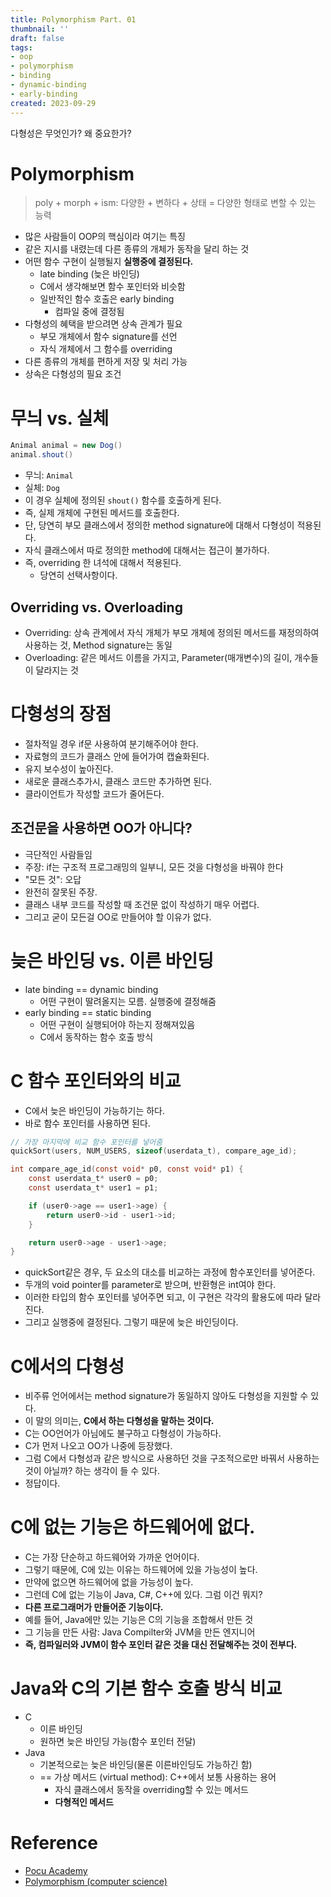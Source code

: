 ```yaml
---
title: Polymorphism Part. 01
thumbnail: ''
draft: false
tags:
- oop
- polymorphism
- binding
- dynamic-binding
- early-binding
created: 2023-09-29
---
```


다형성은 무엇인가? 왜 중요한가?

# Polymorphism

 > 
 > poly + morph + ism: 다양한 + 변하다 + 상태 = 다양한 형태로 변할 수 있는 능력

* 많은 사람들이 OOP의 핵심이라 여기는 특징
* 같은 지시를 내렸는데 다른 종류의 개체가 동작을 달리 하는 것
* 어떤 함수 구현이 실행될지 **실행중에 결정된다.**
  * late binding (늦은 바인딩)
  * C에서 생각해보면 함수 포인터와 비슷함
  * 일반적인 함수 호출은 early binding
    * 컴파일 중에 결정됨
* 다형성의 혜택을 받으려면 상속 관계가 필요
  * 부모 개체에서 함수 signature를 선언
  * 자식 개체에서 그 함수를 overriding
* 다른 종류의 개체를 편하게 저장 및 처리 가능
* 상속은 다형성의 필요 조건

# 무늬 vs. 실체

````java
Animal animal = new Dog()
animal.shout()
````

* 무늬: `Animal`
* 실체: `Dog`
* 이 경우 실체에 정의된 `shout()` 함수를 호출하게 된다.
* 즉, 실제 개체에 구현된 메서드를 호출한다.
* 단, 당연히 부모 클래스에서 정의한 method signature에 대해서 다형성이 적용된다.
* 자식 클래스에서 따로 정의한 method에 대해서는 접근이 불가하다.
* 즉, overriding 한 녀석에 대해서 적용된다.
  * 당연히 선택사항이다.

## Overriding vs. Overloading

* Overriding: 상속 관계에서 자식 개체가 부모 개체에 정의된 메서드를 재정의하여 사용하는 것, Method signature는 동일
* Overloading: 같은 메서드 이름을 가지고, Parameter(매개변수)의 길이, 개수들이 달라지는 것

# 다형성의 장점

* 절차적일 경우 if문 사용하여 분기해주어야 한다.
* 자료형의 코드가 클래스 안에 들어가여 캡슐화된다.
* 유지 보수성이 높아진다.
* 새로운 클래스추가시, 클래스 코드만 추가하면 된다.
* 클라이언트가 작성할 코드가 줄어든다.

## 조건문을 사용하면 OO가 아니다?

* 극단적인 사람들임
* 주장: if는 구조적 프로그래밍의 일부니, 모든 것을 다형성을 바꿔야 한다
* "모든 것": 오답
* 완전히 잘못된 주장.
* 클래스 내부 코드를 작성할 때 조건문 없이 작성하기 매우 어렵다.
* 그리고 굳이 모든걸 OO로 만들어야 할 이유가 없다.

# 늦은 바인딩 vs. 이른 바인딩

* late binding == dynamic binding
  * 어떤 구현이 딸려올지는 모름. 실행중에 결정해줌
* early binding == static binding
  * 어떤 구현이 실행되어야 하는지 정해져있음
  * C에서 동작하는 함수 호출 방식

# C 함수 포인터와의 비교

* C에서 늦은 바인딩이 가능하기는 하다.
* 바로 함수 포인터를 사용하면 된다.

````c
// 가장 마지막에 비교 함수 포인터를 넣어줌
quickSort(users, NUM_USERS, sizeof(userdata_t), compare_age_id);

int compare_age_id(const void* p0, const void* p1) {
    const userdata_t* user0 = p0;
    const userdata_t* user1 = p1;

    if (user0->age == user1->age) {
        return user0->id - user1->id;
    }

    return user0->age - user1->age;
}
````

* quickSort같은 경우, 두 요소의 대소를 비교하는 과정에 함수포인터를 넣어준다.
* 두개의 void pointer를 parameter로 받으며, 반환형은 int여야 한다.
* 이러한 타입의 함수 포인터를 넣어주면 되고, 이 구현은 각각의 활용도에 따라 달라진다.
* 그리고 실행중에 결정된다. 그렇기 때문에 늦은 바인딩이다.

# C에서의 다형성

* 비주류 언어에서는 method signature가 동일하지 않아도 다형성을 지원할 수 있다.
* 이 말의 의미는, **C에서 하는 다형성을 말하는 것이다.**
* C는 OO언어가 아님에도 불구하고 다형성이 가능하다.
* C가 먼저 나오고 OO가 나중에 등장했다.
* 그럼 C에서 다형성과 같은 방식으로 사용하던 것을 구조적으로만 바꿔서 사용하는 것이 아닐까? 하는 생각이 들 수 있다.
* 정답이다.

# C에 없는 기능은 하드웨어에 없다.

* C는 가장 단순하고 하드웨어와 가까운 언어이다.
* 그렇기 때문에, C에 있는 이유는 하드웨어에 있을 가능성이 높다.
* 만약에 없으면 하드웨어에 없을 가능성이 높다.
* 그런데 C에 없는 기능이 Java, C#, C++에 있다. 그럼 이건 뭐지?
* **다른 프로그래머가 만들어준 기능이다.**
* 예를 들어, Java에만 있는 기능은 C의 기능을 조합해서 만든 것
* 그 기능을 만든 사람: Java Compilter와 JVM을 만든 엔지니어
* **즉, 컴파일러와 JVM이 함수 포인터 같은 것을 대신 전달해주는 것이 전부다.**

# Java와 C의 기본 함수 호출 방식 비교

* C
  * 이른 바인딩
  * 원하면 늦은 바인딩 가능(함수 포인터 전달)
* Java
  * 기본적으로는 늦은 바인딩(물론 이른바인딩도 가능하긴 함)
  * == 가상 메서드 (virtual method): C++에서 보통 사용하는 용어
    * 자식 클래스에서 동작을 overriding할 수 있는 메서드
    * **다형적인 메서드**

# Reference

* [Pocu Academy](https://pocu.academy/ko)
* [Polymorphism (computer science)](https://en.wikipedia.org/wiki/Polymorphism_(computer_science))
